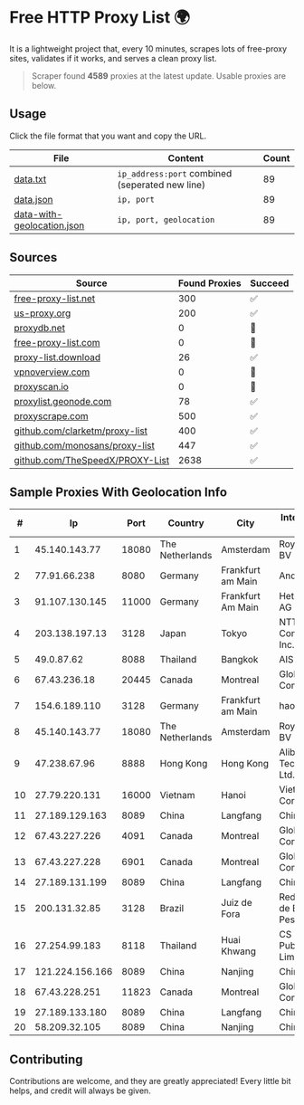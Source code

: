 
# Free HTTP Proxy List 🌍

It is a lightweight project that, every 10 minutes, scrapes lots of free-proxy sites, validates if it works, and serves a clean proxy list.


> Scraper found **4589** proxies at the latest update. Usable proxies are below.

## Usage

Click the file format that you want and copy the URL.


|File|Content|Count|
|----|-------|-----|
|[data.txt](https://raw.githubusercontent.com/themiralay/Proxy-List-World/master/data.txt)|`ip_address:port` combined (seperated new line)|89|
|[data.json](https://raw.githubusercontent.com/themiralay/Proxy-List-World/master/data.json)|`ip, port`|89|
|[data-with-geolocation.json](https://raw.githubusercontent.com/themiralay/Proxy-List-World/master/data-with-geolocation.json)|`ip, port, geolocation`|89|

## Sources

|Source|Found Proxies|Succeed|
|------|-------------|-------|
|[free-proxy-list.net](https://free-proxy-list.net)|300|✅|
|[us-proxy.org](https://www.us-proxy.org)|200|✅|
|[proxydb.net](http://proxydb.net)|0|🚫|
|[free-proxy-list.com](https://free-proxy-list.com/?page=&port=&type%5B%5D=http&type%5B%5D=https&up_time=0&search=Search)|0|🚫|
|[proxy-list.download](https://www.proxy-list.download/HTTP)|26|✅|
|[vpnoverview.com](https://vpnoverview.com/privacy/anonymous-browsing/free-proxy-servers)|0|🚫|
|[proxyscan.io](https://www.proxyscan.io)|0|🚫|
|[proxylist.geonode.com](https://proxylist.geonode.com/api/proxy-list?limit=300&page=1&sort_by=lastChecked&sort_type=desc&protocols=http,https)|78|✅|
|[proxyscrape.com](https://api.proxyscrape.com/v2/?request=displayproxies&protocol=http&timeout=10000&country=all&ssl=all&anonymity=all)|500|✅|
|[github.com/clarketm/proxy-list](https://raw.githubusercontent.com/clarketm/proxy-list/master/proxy-list-raw.txt)|400|✅|
|[github.com/monosans/proxy-list](https://raw.githubusercontent.com/monosans/proxy-list/main/proxies/http.txt)|447|✅|
|[github.com/TheSpeedX/PROXY-List](https://raw.githubusercontent.com/TheSpeedX/PROXY-List/master/http.txt)|2638|✅|


## Sample Proxies With Geolocation Info

|#|Ip|Port|Country|City|Internet Service Provider|
|-|--|----|-------|----|-------------------------|
|1|45.140.143.77|18080|The Netherlands|Amsterdam|RoyaleHosting BV|
|2|77.91.66.238|8080|Germany|Frankfurt am Main|Andrii Hrosh|
|3|91.107.130.145|11000|Germany|Frankfurt Am Main|Hetzner Online AG|
|4|203.138.197.13|3128|Japan|Tokyo|NTT PC Communications, Inc.|
|5|49.0.87.62|8088|Thailand|Bangkok|AIS-Fibre|
|6|67.43.236.18|20445|Canada|Montreal|GloboTech Communications|
|7|154.6.189.110|3128|Germany|Frankfurt am Main|haoxiangyun|
|8|45.140.143.77|18080|The Netherlands|Amsterdam|RoyaleHosting BV|
|9|47.238.67.96|8888|Hong Kong|Hong Kong|Alibaba (US) Technology Co., Ltd.|
|10|27.79.220.131|16000|Vietnam|Hanoi|Viettel Corporation|
|11|27.189.129.163|8089|China|Langfang|Chinanet|
|12|67.43.227.226|4091|Canada|Montreal|GloboTech Communications|
|13|67.43.227.228|6901|Canada|Montreal|GloboTech Communications|
|14|27.189.131.199|8089|China|Langfang|Chinanet|
|15|200.131.32.85|3128|Brazil|Juiz de Fora|Rede Nacional de Ensino e Pesquisa|
|16|27.254.99.183|8118|Thailand|Huai Khwang|CS Loxinfo Public Company Limited|
|17|121.224.156.166|8089|China|Nanjing|China Telecom|
|18|67.43.228.251|11823|Canada|Montreal|GloboTech Communications|
|19|27.189.133.180|8089|China|Langfang|Chinanet|
|20|58.209.32.105|8089|China|Nanjing|China Telecom|



## Contributing

Contributions are welcome, and they are greatly appreciated! Every
little bit helps, and credit will always be given.

